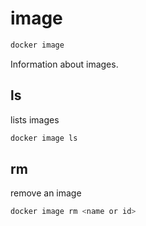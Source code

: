 # image

```bash
docker image
```

Information about images.

## ls

lists images

```bash
docker image ls
```

## rm

remove an image

```bash
docker image rm <name or id>
```
